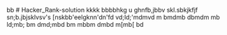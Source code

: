 bb # Hacker_Rank-solution
kkkk
bbbbhkg
u
ghnfb,jbbv
skl.sbkjkfjf
sn;b.jbjsklvsv's
[nskbb'eelgknn'dn'fd
vd;ld;'mdmvd
m
bmdmb
dbmdm
mb
ld;mb;
bm
dmd;mbd
bm
mbbm
dmbd
m[mb[
bd
